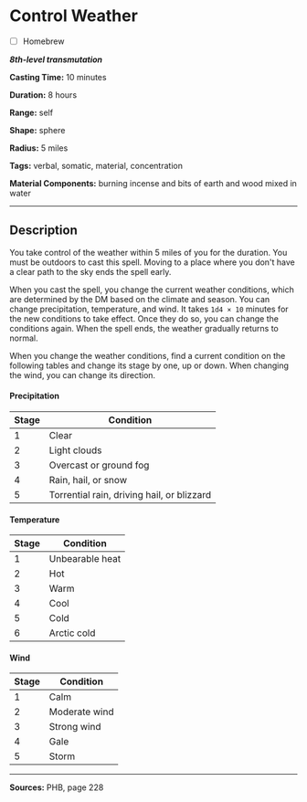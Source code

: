 # Control Weather

- [ ] Homebrew

***8th-level transmutation***

**Casting Time:** 10 minutes

**Duration:** 8 hours

**Range:** self

**Shape:** sphere

**Radius:** 5 miles

**Tags:** verbal, somatic, material, concentration

**Material Components:** burning incense and bits of earth and wood mixed in water

---

## Description
You take control of the weather within 5 miles of you for the duration.
You must be outdoors to cast this spell.
Moving to a place where you don't have a clear path to the sky ends the spell early.

When you cast the spell, you change the current weather conditions, which are determined by the DM based on the climate and season.
You can change precipitation, temperature, and wind.
It takes `1d4 × 10` minutes for the new conditions to take effect.
Once they do so, you can change the conditions again.
When the spell ends, the weather gradually returns to normal.

When you change the weather conditions, find a current condition on the following tables and change its stage by one, up or down.
When changing the wind, you can change its direction.

#### Precipitation
| Stage | Condition |
|-----|-----|
| 1 | Clear |
| 2 | Light clouds |
| 3 | Overcast or ground fog |
| 4 | Rain, hail, or snow |
| 5 | Torrential rain, driving hail, or blizzard |

#### Temperature
| Stage | Condition |
|-----|-----|
| 1 | Unbearable heat |
| 2 | Hot |
| 3 | Warm |
| 4 | Cool |
| 5 | Cold |
| 6 | Arctic cold |

#### Wind
| Stage | Condition |
|-----|-----|
| 1 | Calm |
| 2 | Moderate wind |
| 3 | Strong wind |
| 4 | Gale |
| 5 | Storm |

---

**Sources:** PHB, page 228
